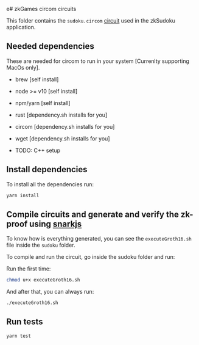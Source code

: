 e# zkGames circom circuits

This folder contains the `sudoku.circom` [circuit](https://github.com/iden3/circom) used in the zkSudoku application.

## Needed dependencies

These are needed for circom to run in your system [Currenlty supporting MacOs only].
<!-- Get circom-->
- brew [self install]
- node >= v10 [self install]
- npm/yarn [self install]

- rust [dependency.sh installs for you]
- circom [dependency.sh installs for you]
- wget [dependency.sh installs for you]

- TODO: C++ setup

## Install dependencies

To install all the dependencies run:

```bash
yarn install
```

## Compile circuits and generate and verify the zk-proof using [snarkjs](https://github.com/iden3/snarkjs)



To know how is everything generated, you can see the `executeGroth16.sh` file inside the `sudoku` folder.

To compile and run the circuit, go inside the sudoku folder and run:

Run the first time:

```bash
chmod u+x executeGroth16.sh
```

And after that, you can always run:

```bash
./executeGroth16.sh
```

## Run tests

```bash
yarn test
```

